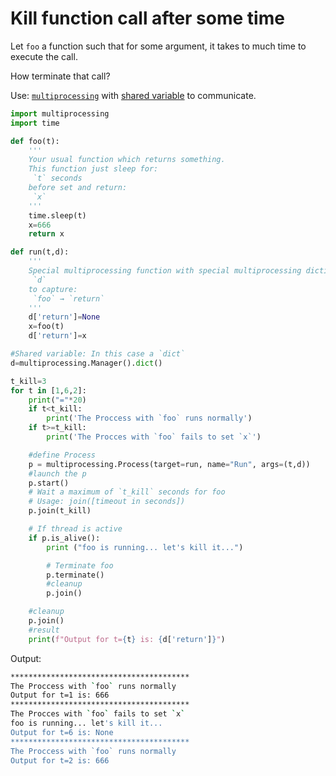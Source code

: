 # Kill function call after some time
Let `foo` a function such that for some argument, it takes to much time to execute the call. 

How terminate that call?

Use: [`multiprocessing`](https://stackoverflow.com/a/14920854) with [shared variable](https://stackoverflow.com/a/10415215) to communicate.

```python
import multiprocessing
import time

def foo(t):
    '''
    Your usual function which returns something.
    This function just sleep for:
     `t` seconds 
    before set and return:
     `x`
    '''
    time.sleep(t)
    x=666
    return x

def run(t,d):
    '''
    Special multiprocessing function with special multiprocessing dictionary: 
     `d`
    to capture: 
     `foo` → `return`
    '''
    d['return']=None
    x=foo(t)
    d['return']=x

#Shared variable: In this case a `dict`
d=multiprocessing.Manager().dict()

t_kill=3
for t in [1,6,2]:
    print("="*20)
    if t<t_kill:
        print('The Proccess with `foo` runs normally')
    if t>=t_kill:
        print('The Procces with `foo` fails to set `x`')

    #define Process
    p = multiprocessing.Process(target=run, name="Run", args=(t,d))
    #launch the p
    p.start()
    # Wait a maximum of `t_kill` seconds for foo
    # Usage: join([timeout in seconds])
    p.join(t_kill)

    # If thread is active
    if p.is_alive():
        print ("foo is running... let's kill it...")

        # Terminate foo
        p.terminate()
        #cleanup
        p.join()

    #cleanup
    p.join()
    #result
    print(f"Output for t={t} is: {d['return']}")
```
Output:
```bash
****************************************
The Proccess with `foo` runs normally
Output for t=1 is: 666
****************************************
The Procces with `foo` fails to set `x`
foo is running... let's kill it...
Output for t=6 is: None
****************************************
The Proccess with `foo` runs normally
Output for t=2 is: 666
```

